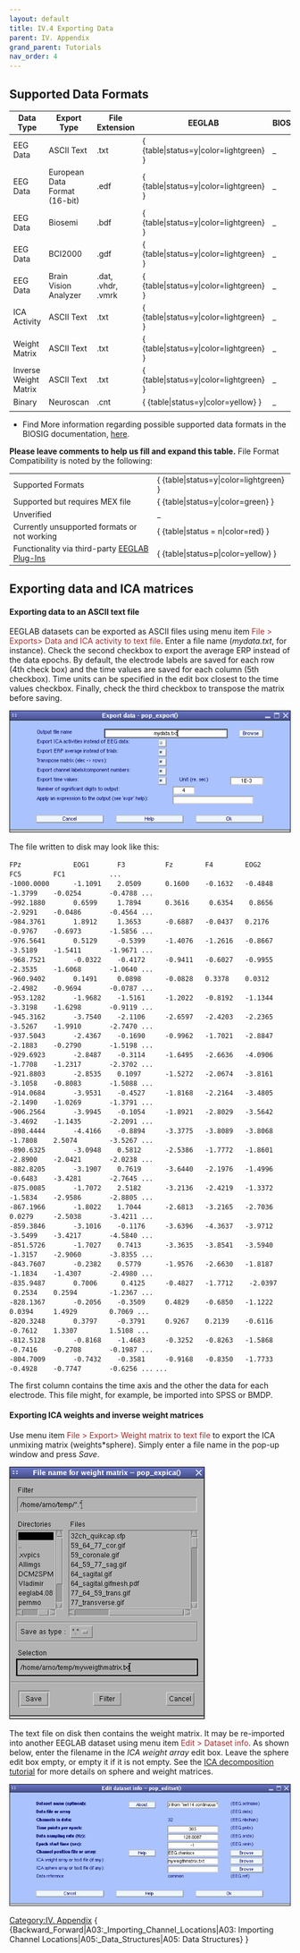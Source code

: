 ```yaml
---
layout: default
title: IV.4 Exporting Data
parent: IV. Appendix
grand_parent: Tutorials
nav_order: 4
---
```

Supported Data Formats
----------------------

| Data Type             | Export Type                   | File Extension     | EEGLAB                                  | BIOSIG | Support                                 |
|-----------------------|-------------------------------|--------------------|-----------------------------------------|--------|-----------------------------------------|
| EEG Data              | ASCII Text                    | .txt               | { {table\|status=y\|color=lightgreen} } | _     | [Comments](/Talk:export_txt "wikilink") |
| EEG Data              | European Data Format (16-bit) | .edf               | { {table\|status=y\|color=lightgreen} } | _     | [Comments](/Talk:export_edf "wikilink") |
| EEG Data              | Biosemi                       | .bdf               | { {table\|status=y\|color=lightgreen} } | _     | [Comments](/Talk:export_bdf "wikilink") |
| EEG Data              | BCI2000                       | .gdf               | { {table\|status=y\|color=lightgreen} } | _     | [Comments](/Talk:export_gdf "wikilink") |
| EEG Data              | Brain Vision Analyzer         | .dat, .vhdr, .vmrk | { {table\|status=y\|color=lightgreen} } | _     | [Comments](/Talk:export_BVA "wikilink") |
| ICA Activity          | ASCII Text                    | .txt               | { {table\|status=y\|color=lightgreen} } | _     | [Comments](/Talk:export_txt "wikilink") |
| Weight Matrix         | ASCII Text                    | .txt               | { {table\|status=y\|color=lightgreen} } | _     | [Comments](/Talk:export_txt "wikilink") |
| Inverse Weight Matrix | ASCII Text                    | .txt               | { {table\|status=y\|color=lightgreen} } | _     | [Comments](/Talk:export_txt "wikilink") |
| Binary                | Neuroscan                     | .cnt               | { {table\|status=y\|color=yellow} }     | _     | [Comments](/Talk:export_cnt "wikilink") |
|                       |                               |                    |                                         |        |                                         |

-   Find More information regarding possible supported data formats in
    the BIOSIG documentation,
    [here](http://hci.tugraz.at/schloegl/biosig/TESTED).


**Please leave comments to help us fill and expand this table.**
File Format Compatibility is noted by the following:

|                                                                             |                                         |
|-----------------------------------------------------------------------------|-----------------------------------------|
| Supported Formats                                                           | { {table\|status=y\|color=lightgreen} } |
| Supported but requires MEX file                                             | { {table\|status=y\|color=green} }      |
| Unverified                                                                  | _                                      |
| Currently unsupported formats or not working                                | { {table\|status = n\|color=red} }      |
| Functionality via third-party [EEGLAB Plug-Ins](/EEGLAB_Plugins "wikilink") | { {table\|status=p\|color=yellow} }     |




Exporting data and ICA matrices
-------------------------------

#### Exporting data to an ASCII text file

EEGLAB datasets can be exported as ASCII files using menu item
<font color=brown>File \> Exports\> Data and ICA activity to text
file</font>. Enter a file name (*mydata.txt*, for instance). Check the
second checkbox to export the average ERP instead of the data epochs. By
default, the electrode labels are saved for each row (4th check box) and
the time values are saved for each column (5th checkbox). Time units can
be specified in the edit box closest to the time values checkbox.
Finally, check the third checkbox to transpose the matrix before saving.



![Image:Pop_export.gif](/assets/images/Pop_export.gif)



The file written to disk may look like this:

`FPz             EOG1       F3          Fz        F4        EOG2       FC5        FC1           ...`
`-1000.0000      -1.1091    2.0509      0.1600    -0.1632   -0.4848    -1.3799    -0.0254       -0.4788 ...`
`-992.1880       0.6599     1.7894      0.3616     0.6354    0.8656    -2.9291    -0.0486       -0.4564 ...`
`-984.3761       1.8912     1.3653      -0.6887   -0.0437   0.2176     -0.9767    -0.6973       -1.5856 ...`
`-976.5641       0.5129     -0.5399     -1.4076   -1.2616   -0.8667    -3.5189    -1.5411       -1.9671 ...`
`-968.7521       -0.0322    -0.4172     -0.9411   -0.6027   -0.9955    -2.3535    -1.6068       -1.0640 ...`
`-960.9402       0.1491     0.0898      -0.0828   0.3378    0.0312     -2.4982    -0.9694       -0.0787 ...`
`-953.1282       -1.9682    -1.5161     -1.2022   -0.8192   -1.1344    -3.3198    -1.6298       -0.9119 ...`
`-945.3162       -3.7540    -2.1106     -2.6597   -2.4203   -2.2365    -3.5267    -1.9910       -2.7470 ...`
`-937.5043       -2.4367    -0.1690     -0.9962   -1.7021   -2.8847    -2.1883    -0.2790       -1.5198 ...`
`-929.6923       -2.8487    -0.3114     -1.6495   -2.6636   -4.0906    -1.7708    -1.2317       -2.3702 ...`
`-921.8803       -2.8535    0.1097      -1.5272   -2.0674   -3.8161    -3.1058    -0.8083       -1.5088 ...`
`-914.0684       -3.9531    -0.4527     -1.8168   -2.2164   -3.4805    -2.1490    -1.0269       -1.3791 ...`
`-906.2564       -3.9945    -0.1054     -1.8921   -2.8029   -3.5642    -3.4692    -1.1435       -2.2091 ...`
`-898.4444       -4.4166    -0.8894     -3.3775   -3.8089   -3.8068    -1.7808    2.5074        -3.5267 ...`
`-890.6325       -3.0948    0.5812      -2.5386   -1.7772   -1.8601    -2.8900    -2.0421       -2.0238 ...`
`-882.8205       -3.1907    0.7619      -3.6440   -2.1976   -1.4996    -0.6483    -3.4281       -2.7645 ...`
`-875.0085       -1.7072    2.5182      -3.2136   -2.4219   -1.3372    -1.5834    -2.9586       -2.8805 ...`
`-867.1966       -1.8022    1.7044      -2.6813   -3.2165   -2.7036    0.0279     -2.5038       -3.4211 ...`
`-859.3846       -3.1016    -0.1176     -3.6396   -4.3637   -3.9712    -3.5499    -3.4217       -4.5840 ...`
`-851.5726       -1.7027    0.7413      -3.3635   -3.8541   -3.5940    -1.3157    -2.9060       -3.8355 ...`
`-843.7607       -0.2382    0.5779      -1.9576   -2.6630   -1.8187    -1.1834    -1.4307       -2.4980 ...`
`-835.9487       0.7006      0.4125     -0.4827   -1.7712    -2.0397    0.2534    0.2594        -1.2367 ...`
`-828.1367       -0.2056    -0.3509     0.4829    -0.6850   -1.1222    0.0394     1.4929        0.7069 ...`
`-820.3248       0.3797     -0.3791     0.9267    0.2139    -0.6116    -0.7612    1.3307        1.5108 ...`
`-812.5128       -0.8168    -1.4683     -0.3252   -0.8263   -1.5868    -0.7416    -0.2708       -0.1987 ...`
`-804.7009       -0.7432    -0.3581     -0.9168   -0.8350   -1.7733    -0.4928    -0.7747       -0.6256 ...`
`...`

The first column contains the time axis and the other the data for each
electrode. This file might, for example, be imported into SPSS or BMDP.

#### Exporting ICA weights and inverse weight matrices

Use menu item <font color=brown>File \> Export\> Weight matrix to text
file</font> to export the ICA unmixing matrix (weights\*sphere). Simply
enter a file name in the pop-up window and press *Save*.


![325px](/assets/images/Pop_expica.gif)


The text file on disk then contains the weight matrix. It may be
re-imported into another EEGLAB dataset using menu item
<font color=brown>Edit \> Dataset info</font>. As shown below, enter the
filename in the *ICA weight array* edit box. Leave the sphere edit box
empty, or empty it if it is not empty. See the [ICA decomposition
tutorial](/Chapter_09:_Decomposing_Data_Using_ICA "wikilink") for more
details on sphere and weight matrices.


![600px](/assets/images/Pop_editset.gif)


[Category:IV. Appendix](/Category:IV._Appendix "wikilink") {
{Backward_Forward\|A03:_Importing_Channel_Locations\|A03: Importing
Channel Locations\|A05:_Data_Structures\|A05: Data Structures} }
